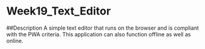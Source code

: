 # Week19_Text_Editor

##Description
A simple text editor that runs on the browser and is compliant with the PWA criteria. This application can also function offline as well as online.

